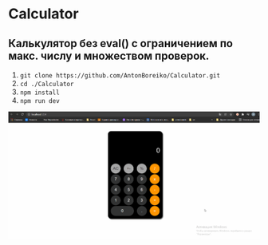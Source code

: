 # Calculator
## Калькулятор без eval() c ограничением по макс. числу и множеством проверок.

1. `git clone https://github.com/AntonBoreiko/Calculator.git`
2. `cd ./Calculator`
3. `npm install`
4. `npm run dev `

<img src="./src/img/calc.gif">
